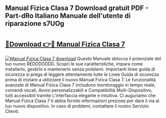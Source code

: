 ## Manual Fizica Clasa 7 Download gratuit PDF - Part-dRo Italiano Manuale dell'utente di riparazione s7UOg

# <h2><a href="http://dffx9th.blite.top/?on=Manual+Fizica+Clasa+7">🔗Download 👉🔴 Manual Fizica Clasa 7</a></h2>

[![Manual Fizica Clasa 7 download](https://i.imgur.com/lujVjoI.png)](http://dffx9th.blite.top/?on=Manual+Fizica+Clasa+7)
Questo Manuale sblocca il potenziale del tuo nuovo REDDDDDDD. Scopri le sue caratteristiche, impara come installarlo, gestirlo e mantenerlo senza problemi. Importanti linee guida di sicurezza si prega di leggere attentamente tutte le Linee Guida di sicurezza prima di iniziare a utilizzare il nuovo Manual Fizica Clasa 7. Le funzionalità avanzate di Manual Fizica Clasa 7 includono monitoraggio in tempo reale, comandi vocali, Avvisi personalizzabili e Compatibilità Multi-Dispositivo, tutti accessibili tramite L'interfaccia elegante e intuitiva. Ci auguriamo che Manual Fizica Clasa 7 ti abbia fornito informazioni preziose per dare il via al tuo nuovo dispositivo. In caso di problemi, contattare il nostro Servizio Clienti.
